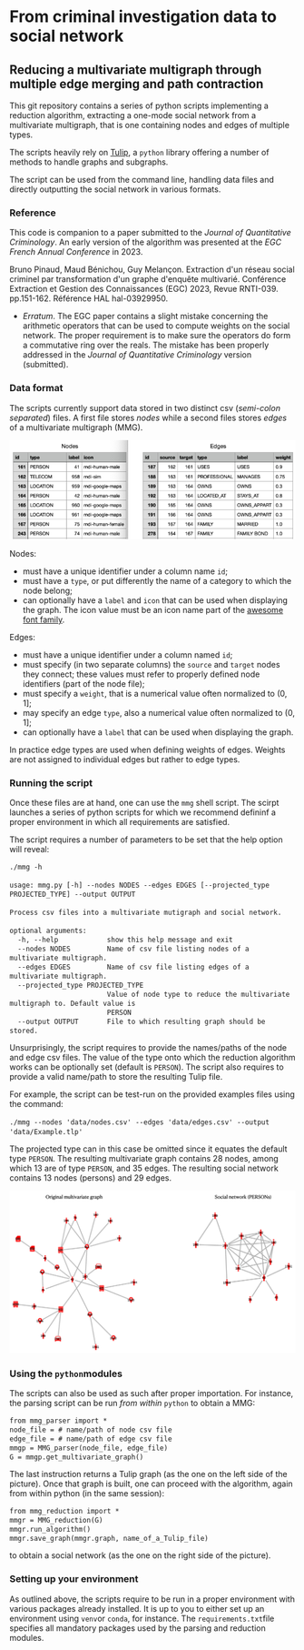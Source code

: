# From criminal investigation data to social network
## Reducing a multivariate multigraph through multiple edge merging and path contraction

This git repository contains a series of python scripts implementing a reduction algorithm, extracting a one-mode social network from a multivariate multigraph, that is one containing nodes and edges of multiple types.

The scripts heavily rely on [Tulip](https://tulip.labri.fr/), a `python` library offering a number of methods to handle graphs and subgraphs.

The script can be used from the command line, handling data files and directly outputting the social network in various formats.

### Reference

This code is companion to a paper submitted to the _Journal of Quantitative Criminology_. An early version of the algorithm was presented at the _EGC French Annual Conference_ in 2023.
	
Bruno Pinaud, Maud Bénichou, Guy Melançon.
Extraction d'un réseau social criminel par transformation d'un graphe d'enquête multivarié.
Conférence Extraction et Gestion des Connaissances (EGC) 2023, Revue RNTI-039. pp.151-162.
Référence HAL hal-03929950.

* _Erratum_. The EGC paper contains a slight mistake concerning the arithmetic operators that can be used
to compute weights on the social network. The proper requirement is to make sure the operators do
form a commutative ring over the reals. The mistake has been properly addressed in
the _Journal of Quantitative Criminology_ version (submitted).


### Data format

The scripts currently support data stored in two distinct csv (_semi-colon separated_) files. A first file stores _nodes_ while a second files stores _edges_ of a multivariate multigraph (MMG).

![](./misc/nodes_edges_csv.png)

Nodes:

* must have a unique identifier under a column name `id`;
* must have a `type`, or put differently the name of a category to which the node belong;
* can optionally have a `label` and `icon` that can be used when displaying the graph. The icon value must be an icon name part of the [awesome font family](https://fontawesome.com/).

Edges:

* must have a unique identifier under a column named `id`;
* must specify (in two separate columns) the `source` and `target` nodes they connect; these values must refer to properly defined node identifiers (part of the node file);
* must specify a `weight`, that is a numerical value often normalized to (0, 1];
* may specify an edge `type`, also a numerical value often normalized to (0, 1]; 
* can optionally have a `label` that can be used when displaying the graph.

In practice edge types are used when defining weights of edges. Weights are not assigned to individual edges but rather to edge types.

### Running the script

Once these files are at hand, one can use the `mmg` shell script. The scirpt launches a series of python scripts for which we recommend defininf a proper environment in which all requirements are satisfied.

The script requires a number of parameters to be set that the help option will reveal:

```
./mmg -h

usage: mmg.py [-h] --nodes NODES --edges EDGES [--projected_type PROJECTED_TYPE] --output OUTPUT

Process csv files into a multivariate mutigraph and social network.

optional arguments:
  -h, --help            show this help message and exit
  --nodes NODES         Name of csv file listing nodes of a multivariate multigraph.
  --edges EDGES         Name of csv file listing edges of a multivariate multigraph.
  --projected_type PROJECTED_TYPE
                        Value of node type to reduce the multivariate multigraph to. Default value is
                        PERSON
  --output OUTPUT       File to which resulting graph should be stored.
```

Unsurprisingly, the script requires to provide the names/paths of the node and edge csv files. The value of the type onto which the reduction algorithm works can be optionally set (default is `PERSON`). The script also requires to provide a valid name/path to store the resulting Tulip file.

For example, the script can be test-run on the provided examples files using the command:

`./mmg --nodes 'data/nodes.csv' --edges 'data/edges.csv' --output 'data/Example.tlp'`

The projected type can in this case be omitted since it equates the default type `PERSON`. The resulting multivariate graph contains 28 nodes, among which 13 are of type `PERSON`, and 35 edges. The resulting social network contains 13 nodes (persons) and 29 edges.

![](./misc/graphs_algorithm.png)

### Using the `python`modules

The scripts can also be used as such after proper importation. For instance, the parsing script can be run _from within_ `python` to obtain a MMG:

```
from mmg_parser import *
node_file = # name/path of node csv file
edge_file = # name/path of edge csv file
mmgp = MMG_parser(node_file, edge_file)
G = mmgp.get_multivariate_graph()
```

The last instruction returns a Tulip graph (as the one on the left side of the picture). Once that graph is built, one can proceed with the algorithm, again from within python (in the same session):

```
from mmg_reduction import *
mmgr = MMG_reduction(G)
mmgr.run_algorithm()
mmgr.save_graph(mmgr.graph, name_of_a_Tulip_file)
```

to obtain a social network (as the one on the right side of the picture).

### Setting up your environment

As outlined above, the scripts require to be run in a proper environment with various packages already installed. It is up to you to either set up an environment using `venv`or `conda`, for instance. The `requirements.txt`file specifies all mandatory packages used by the parsing and reduction modules.